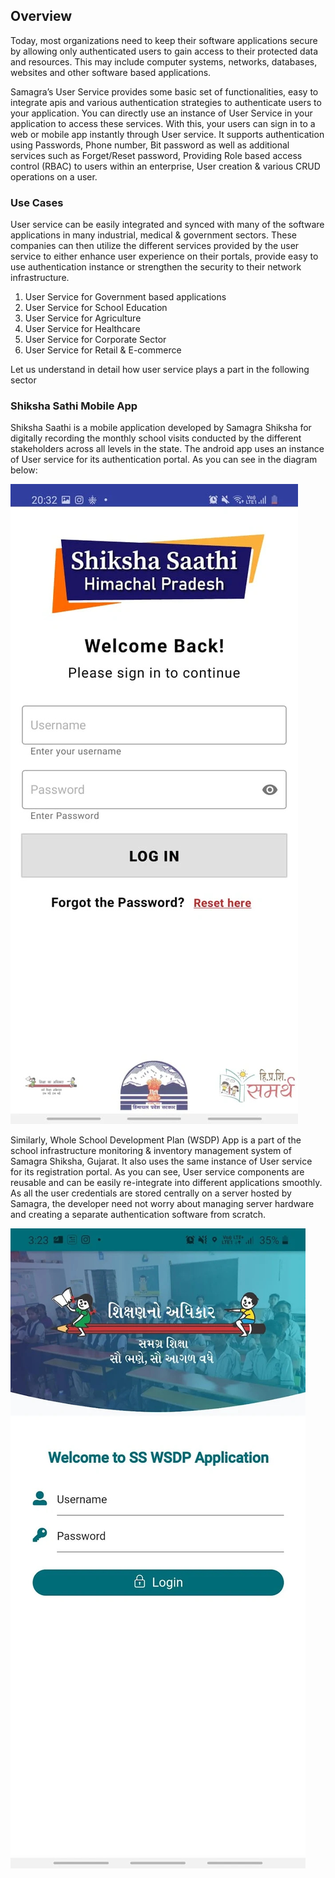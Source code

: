 ## Overview

Today, most organizations need to keep their software applications secure by allowing only authenticated users to gain access to their protected data and resources. This may include computer systems, networks, databases, websites and other software based applications.

Samagra’s User Service provides some basic set of functionalities, easy to integrate apis and various authentication strategies to authenticate users to your application. You can directly use an instance of User Service in your application to access these services. With this, your users can sign in to a web or mobile app instantly through User service. It supports authentication using Passwords, Phone number, Bit password as well as additional services such as Forget/Reset password, Providing Role based access control (RBAC) to users within an enterprise, User creation &  various CRUD operations on a user.

### Use Cases

User service can be easily integrated and synced with many of the software applications in many industrial, medical & government sectors. These companies can then utilize the different services provided by the user service to either enhance user experience on their portals, provide easy to use authentication instance or strengthen the security to their network infrastructure.

1. User Service for Government based applications
2. User Service for School Education
3. User Service for Agriculture
4. User Service for Healthcare
5. User Service for Corporate Sector
6. User Service for Retail & E-commerce

Let us understand in detail how user service plays a part in the following sector

### Shiksha Sathi Mobile App

Shiksha Saathi is a mobile application developed by Samagra Shiksha for digitally recording the monthly school visits conducted by the different stakeholders across all levels in the state. The android app uses an instance of User service for its authentication portal. As you can see in the diagram below:

![sathi app](./images/sathi-login.jpg)

Similarly, Whole School Development Plan (WSDP) App is a part of the school infrastructure monitoring & inventory management system of Samagra Shiksha, Gujarat. It also uses the same instance of User service for its registration portal. As you can see, User service components are reusable and can be easily re-integrate into different applications smoothly. As all the user credentials are stored centrally on a server hosted by Samagra, the developer need not worry about managing server hardware and creating a separate authentication software from scratch.

![WSDP](./images/wsdp-login.jpg)



